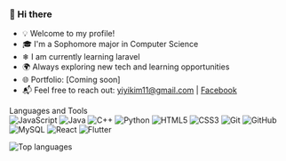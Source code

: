 ### 👋 Hi there

- 💡 Welcome to my profile!
- 🎓 I'm a Sophomore major in Computer Science
- ❄ I am currently learning laravel
- 🌍 Always exploring new tech and learning opportunities
- 🌐 Portfolio: [Coming soon]
- 📬 Feel free to reach out: [yiyikim11@gmail.com](mailto:yiyikim11@gmail.com) | [Facebook](https://facebook.com/kim.yiyi.58)


Languages and Tools
<br>
![JavaScript](https://img.shields.io/badge/-JavaScript-black?style=flat-square&logo=javascript)
![Java](https://img.shields.io/badge/-Java-black?style=flat-square&logo=java)
![C++](https://img.shields.io/badge/-C++-00599C?style=flat-square&logo=c%2B%2B&logoColor=white)
![Python](https://img.shields.io/badge/-Python-3776AB?style=flat-square&logo=python&logoColor=white)
![HTML5](https://img.shields.io/badge/-HTML5-E34F26?style=flat-square&logo=html5&logoColor=white)
![CSS3](https://img.shields.io/badge/-CSS3-1572B6?style=flat-square&logo=css3)
![Git](https://img.shields.io/badge/-Git-black?style=flat-square&logo=git)
![GitHub](https://img.shields.io/badge/-GitHub-181717?style=flat-square&logo=github)
![MySQL](https://img.shields.io/badge/-MySQL-4479A1?style=flat-square&logo=mysql&logoColor=white)
![React](https://img.shields.io/badge/-React-61DAFB?style=flat-square&logo=react&logoColor=black)
![Flutter](https://img.shields.io/badge/-Flutter-blue?style=flat-square&logo=flutter)


<picture>
  <source 
    srcset="https://github-readme-stats.vercel.app/api/top-langs/?username=yiyikim11&layout=compact&theme=tokyonight"
    media="(prefers-color-scheme: dark)"
  />
  <img 
    src="https://github-readme-stats.vercel.app/api/top-langs/?username=yiyikim11&layout=compact&theme=default"
    alt="Top languages"
  />
</picture>



